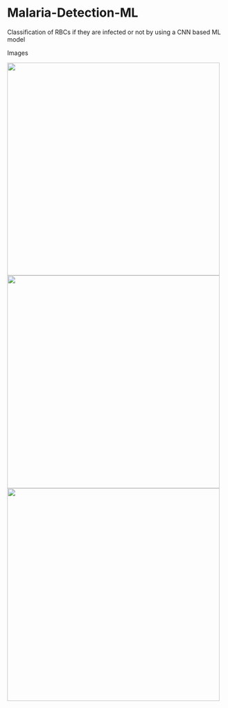 # Malaria-Detection-ML
Classification of RBCs if they are infected or not by using a CNN based ML model

Images

<img src = "https://user-images.githubusercontent.com/96460163/232309980-48f53870-33a3-42fd-9622-05aa5c7e8ced.png" height = "490px">

<img src = "https://user-images.githubusercontent.com/96460163/232310036-a31b1d3f-51e4-4ea3-9bae-cae4eb165de1.png" height = "490px">

<img src = "https://user-images.githubusercontent.com/96460163/232310058-4974d36f-1941-4070-9963-34223b48ccd0.png" height = "490px">
